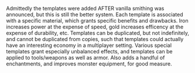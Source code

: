 Admittedly the templates were added AFTER vanilla smithing was announced, but this is still the better system. Each template is associated with a specific material, which grants specific benefits and drawbacks. Iron increases power at the expense of speed, gold increases efficency at the expense of durability, etc. Templates can be duplicated, but not indefinitely, and cannot be duplicated from copies, such that templates could actually have an interesting economy in a multiplayer setting. Various special templates grant especially unbalanced effects, and templates can be applied to tools/weapons as well as armor. Also adds a handful of enchantments, and improves monster equipment, for good measure.
